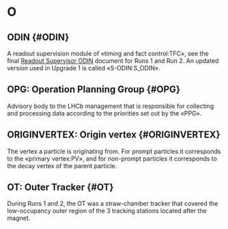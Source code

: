 # O

## ODIN {#ODIN}

A readout supervision module of «timing and fact control:TFC», see the final [Readout Supervisor ODIN](https://cds.cern.ch/record/619217/files/p371.pdf) document for Runs 1 and Run 2.
An updated version used in Upgrade 1 is called «S-ODIN:S_ODIN».

## OPG: Operation Planning Group {#OPG}

Advisory body to the LHCb management that is responsible for collecting and processing data according to the priorities set out by the «PPG».

## ORIGINVERTEX: Origin vertex {#ORIGINVERTEX}
The vertex a particle is originating from. For prompt particles it corresponds to the «primary vertex:PV», and for non-prompt particles it corresponds to the decay vertex of the parent particle. 

## OT: Outer Tracker {#OT}

During Runs 1 and 2, the OT was a straw-chamber tracker that covered the low-occupancy outer region of the 3 tracking stations located after the magnet.
